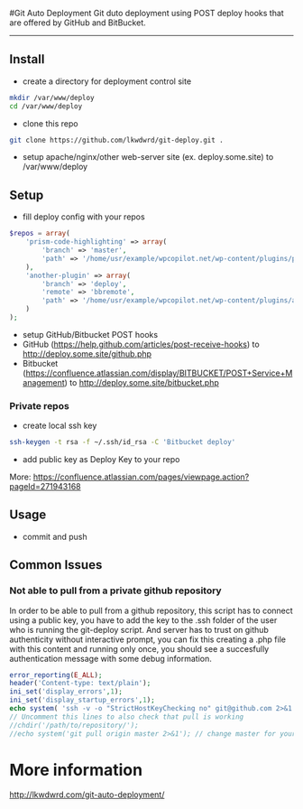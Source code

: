 #Git Auto Deployment 
Git duto deployment using POST deploy hooks that are offered by GitHub and BitBucket.

***
## Install
* create a directory for deployment control site
```bash
mkdir /var/www/deploy
cd /var/www/deploy
```
* clone this repo
```bash
git clone https://github.com/lkwdwrd/git-deploy.git .
```
* setup apache/nginx/other web-server site (ex. deploy.some.site) to /var/www/deploy 

## Setup
* fill deploy config with your repos
```php
$repos = array(
    'prism-code-highlighting' => array(
        'branch' => 'master',
        'path' => '/home/usr/example/wpcopilot.net/wp-content/plugins/prism-code-highlighting/'
    ),
    'another-plugin' => array(
        'branch' => 'deploy',
        'remote' => 'bbremote',
        'path' => '/home/usr/example/wpcopilot.net/wp-content/plugins/another-plugin/'
    )
);
```
* setup GitHub/Bitbucket POST hooks
 * GitHub (https://help.github.com/articles/post-receive-hooks) to http://deploy.some.site/github.php
 * Bitbucket (https://confluence.atlassian.com/display/BITBUCKET/POST+Service+Management) to http://deploy.some.site/bitbucket.php

### Private repos
* create local ssh key
```bash
ssh-keygen -t rsa -f ~/.ssh/id_rsa -C 'Bitbucket deploy'
```
* add public key as Deploy Key to your repo 

More: https://confluence.atlassian.com/pages/viewpage.action?pageId=271943168

## Usage
* commit and push 
## Common Issues

### Not able to pull from a private github repository
In order to be able to pull from a github repository, this script has to connect using a public key, you have to add the key to the .ssh folder of the user who is running the git-deploy script. And server has to trust on github authenticity without interactive prompt, you can fix this creating a .php file with this content and running only once, you should see a succesfully authentication message with some debug information.

```php
error_reporting(E_ALL);
header('Content-type: text/plain');
ini_set('display_errors',1);
ini_set('display_startup_errors',1);
echo system( 'ssh -v -o "StrictHostKeyChecking no" git@github.com 2>&1' );
// Uncomment this lines to also check that pull is working
//chdir('/path/to/repository/');
//echo system('git pull origin master 2>&1'); // change master for your branch if needed
```

# More information
http://lkwdwrd.com/git-auto-deployment/
